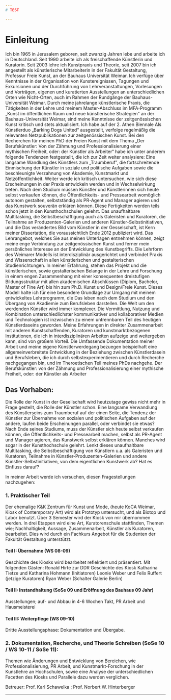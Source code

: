 ```yaml
---
# TEST

---
```


# Einleitung

Ich bin 1965 in Jerusalem geboren, seit zwanzig Jahren lebe und arbeite ich in Deutschland. Seit 1990 arbeite ich als freischaffende Künstlerin und Kuratorin. Seit 2003 lehre ich Kunstpraxis und Theorie, seit 2007 bin ich angestellt als künstlerische Mitarbeiterin in der Fakultät Gestaltung, Professur Freie Kunst, an der Bauhaus Universität Weimar. Ich verfüge über Kenntnisse in der Organisation von Kunstereignissen, Tagungen und Exkursionen und der Durchführung von Lehrveranstaltungen, Vorlesungen und Vorträgen, eigenen und kuratierten Ausstellungen an unterschiedlichen Orten wie Nicht-Orten, auch im Rahmen der Rundgänge der Bauhaus- Universität Weimar. Durch meine jahrelange künstlerische Praxis, die Tätigkeiten in der Lehre und meinem Master-Abschluss im MFA-Programm „Kunst im öffentlichen Raum und neue künstlerische Strategien” an der Bauhaus-Universität Weimar, sind meine Kenntnisse der zeitgenössischen Kunst kritisch und stets aktualisiert. Ich habe auf der 2. Athen Biennale Als Künstlerduo „Barking Dogs United“ ausgestellt, verfolge regelmäßig die relevanten Netzpublikationen zur zeitgenössischen Kunst.
Bei den Recherchen für meinen PhD der Freien Kunst mit dem Thema „Der Berufskünstler: Von der Zähmung und Professionalisierung einer mythischen Freiheit, oder: der Künstler als Arbeiter“ habe ich unter anderem folgende Tendenzen festgestellt, die ich zur Zeit weiter analysiere: Eine langsame Wandlung des Künstlers zum „Traumberuf”, die fortschreitende Einmischung der Künstler in soziale und politische Aufgaben sowie die beschleunigte Verzahnung von Akademie, Kunstmarkt und Netzöffentlichkeit. Weiter werde ich kritisch untersuchen, wie sich diese Erscheinungen in der Praxis entwickeln werden und in Wechselwirkung treten. Nach dem Studium müssen Künstler und Künstlerinnen sich heute selbst verkaufen können, die Öffentlichkeits- und Pressearbeit womöglich autonom gestalten, selbstständig als PR-Agent und Manager agieren und das Kunstwerk souverän erklären können. Diese Fertigkeiten werden teils schon jetzt in den Kunsthochschulen gelehrt. Das unaufhaltbare Multitasking, die Selbstbeschäftigung auch als Galeristen und Kuratoren, die Teilnahme an Produzenten-Galerien und anderen Künstler-Selbstinitiativen, und die Das verändertes Bild vom Künstler in der Gesselschaft, ist Kern meiner Dissertation, die voraussichtlich Ende 2012 publiziert wird. 
Das Lehrangebot, welches Sie aus meinen Unterlagen entnehmen können, zeigt meine enge Verbindung zur zeitgenössischen Kunst und ferner mein persönliches Interesse an der Entwicklung des Kunstbegriffs. Die Lehrform des Weimarer Modells ist interdisziplinär ausgerichtet und verbindet Praxis und Wissenschaft in allen künstlerischen und gestalterischen Studienrichtungen. In meiner Erfahrung, stehen das Projekt und die künstlerischen, sowie gestalterischen Belange in der Lehre und Forschung in einem engen Zusammenhang mit einer konsequenten dreistufigen Bildungsstruktur mit allen akademischen Abschlüssen (Diplom, Bachelor, Master of Fine Art) bis hin zum Ph.D. Kunst und Design/Freie Kunst. Dieses Modell halte ich für eine besondere Grundlage zur Umgang mit meinem entwickeltes Lehrprogramm, die Das leben nach dem Studium und den Übergang von Akadiemie zum Berufsleben darstellen. 
Die Welt um den werdenden Künstler wird immer komplexer. Die Vermittlung, Nutzung und Kombination unterschiedlichster kommunikativer und kollaborativer Medien und Technologien ist inzwischen zu einem untrennbaren Teil des heutigen Künstlerdaseins geworden. Meine Erfahrungen in direkter Zusammenarbeit mit anderen Kunstschaffenden, Kuratoren und kunstmarktbezogenen Institutionen, die ich in interdisziplinären Arbeiten aufzeige und weitergeben kann, sind von großem Vorteil.
Die Umfassende Dokumentation meiner Arbeit und meine eigene Künstlerwerdegang bezuegen beispielhaft eine allgemeinverbreitete Entwicklung in der Beziehung zwischen Künstlerdasein und Berufsleben, die ich durch selbstexperimentieren und durch Recherche nachgegangen bin, und im Theroetischen Teil meines PhDs nachgehe.
Der Berufskünstler: von der Zähmung und Professionalisierung einer mythische Freiheit, oder: der Künstler als Arbeiter

## Das Vorhaben:

Die Rolle der Kunst in der Gesellschaft wird heutzutage gewiss nicht mehr in Frage gestellt, die Rolle der Künstler schon. Eine langsame Verwandlung des Künstlerseins zum Traumberuf auf der einen Seite, die Tendenz der Künstler zur Übernahme von sozialen und politischen Aufgaben auf der andere, laufen beide Erscheinungen parallel, oder verbindet sie etwas? Nach Ende seines Studiums, muss der Künstler sich heute selbst verkaufen können, die Öffentlichkeits- und Pressearbeit machen, selbst als PR-Agent und Manager agieren, das Kunstwerk selbst erklären können. Manches wird sogar in der Kunsthochschule gelehrt. Lenkt dieses unaufhaltbare Multitasking, die Selbstbeschäftigung von Künstlern u.a. als Galeristen und Kuratoren, Teilnahme in Künstler-Produzenten-Galerien und andere Künstler-Selbstinitiativen, von dem eigentlichen Kunstwerk ab? Hat es Einfluss darauf?

In meiner Arbeit werde ich versuchen, diesen Fragestellungen nachzugehen:

### 1. Praktischer Teil
Der ehemalige K&K Zentrum für Kunst und Mode, (heute KoCA Weimar, Kiosk of Contemporary Art) wird als Prototyp untersucht, und als Biotop und Labor benutzt.
Über 3 Semester wird der Kiosk von mir übernommen werden. In drei Etappen wird eine Art, Kuratorenschule stattfinden, Themen wie; Nachhaltigkeit, Aussage, Zusammenarbeit, Künstler als Kuratoren, bearbeitet. Dies wird durch ein Fachkurs Angebot für die Studenten der Fakultät Gestaltung unterstützt.

#### Teil I: Übernahme (WS 08-09)
Geschichte des Kiosks wird bearbeitet reflektiert und präsentiert. Mit folgenden Gästen:
Ronald Hirte zur DDR Geschichte des Kiosk
Katharina Tietze und Katharina Hohmann (Initiatoren)
Leonie Weber und Felix Ruffert (jetzige Kuratoren)
Ryan Weber (Schalter Galerie Berlin)

#### Teil II: Instandhaltung (SoSe 09 und Eröffnung des Bauhaus 09 Jahr)
Ausstellungen; auf- und Abbau in 4-6 Wochen Takt, PR Arbeit und Hausmeisterei

#### Teil III: Weiterpflege (WS 09-10)
Dritte Ausstellungsphase: Dokumentation und Übergabe.

### 2. Dokumentation, Recherche, und Theorie Schreiben (SoSe 10 / WS 10-11 / SoSe 11): 
Themen wie Änderungen und Entwicklung von Bereichen, wie Professionalisierung, PR Arbeit, und Kunstmarkt-Forschung in der Kunstlehre an Hochschulen, sowie eine Analyse der unterschiedlichen Facetten des Kiosks und Parallele dazu werden verglichen.

Betreuer: Prof. Karl Schawelka ; Prof. Norbert W. Hinterberger

---
